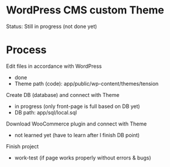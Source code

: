 # WordPress CMS custom Theme

Status: Still in progress (not done yet)

# Process

Edit files in accordance with WordPress
- done
- Theme path (code): app/public/wp-content/themes/tension

Create DB (database) and connect with Theme
- in progress (only front-page is full based on DB yet)
- DB path: app/sql/local.sql

Download WooCommerce plugin and connect with Theme
- not learned yet (have to learn after I finish DB point)

Finish project
- work-test (if page works properly without errors & bugs)


